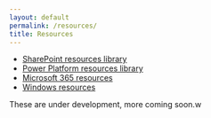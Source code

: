 ```yaml
---
layout: default
permalink: /resources/
title: Resources
---
```


* [SharePoint resources library](/resources/sharepoint/)
* [Power Platform resources library](/resources/power-platform/)
* [Microsoft 365 resources](/resources/m365/)
* [Windows resources](/resources/windows/)

These are under development, more coming soon.w